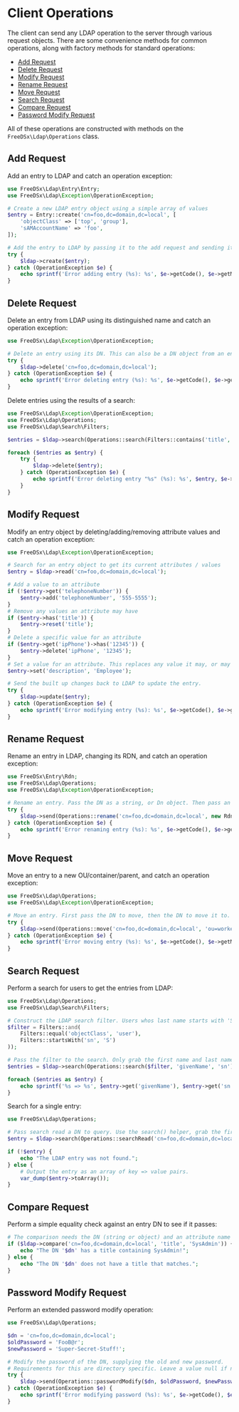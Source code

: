 Client Operations
================

The client can send any LDAP operation to the server through various request objects. There are some convenience methods
for common operations, along with factory methods for standard operations:

* [Add Request](#add-request)
* [Delete Request](#delete-request)
* [Modify Request](#modify-request)
* [Rename Request](#rename-request)
* [Move Request](#move-request)
* [Search Request](#search-request)
* [Compare Request](#compare-request)
* [Password Modify Request](#password-modify-request)

All of these operations are constructed with methods on the `FreeDSx\Ldap\Operations` class.

## Add Request

Add an entry to LDAP and catch an operation exception:

```php
use FreeDSx\Ldap\Entry\Entry;
use FreeDSx\Ldap\Exception\OperationException;

# Create a new LDAP entry object using a simple array of values
$entry = Entry::create('cn=foo,dc=domain,dc=local', [
    'objectClass' => ['top', 'group'],
    'sAMAccountName' => 'foo',
]);

# Add the entry to LDAP by passing it to the add request and sending it with the client
try {
    $ldap->create($entry);
} catch (OperationException $e) {
    echo sprintf('Error adding entry (%s): %s', $e->getCode(), $e->getMessage());
}
```

## Delete Request

Delete an entry from LDAP using its distinguished name and catch an operation exception:

```php
use FreeDSx\Ldap\Exception\OperationException;

# Delete an entry using its DN. This can also be a DN object from an entry: $entry->getDn()
try {
    $ldap->delete('cn=foo,dc=domain,dc=local');
} catch (OperationException $e) {
    echo sprintf('Error deleting entry (%s): %s', $e->getCode(), $e->getMessage());
}
```

Delete entries using the results of a search:

```php
use FreeDSx\Ldap\Exception\OperationException;
use FreeDSx\Ldap\Operations;
use FreeDSx\Ldap\Search\Filters;

$entries = $ldap->search(Operations::search(Filters::contains('title', 'manager')));

foreach ($entries as $entry) {
    try {
        $ldap->delete($entry);
    } catch (OperationException $e) {
        echo sprintf('Error deleting entry "%s" (%s): %s', $entry, $e->getCode(), $e->getMessage());
    }
}
```

## Modify Request

Modify an entry object by deleting/adding/removing attribute values and catch an operation exception:

```php
use FreeDSx\Ldap\Exception\OperationException;

# Search for an entry object to get its current attributes / values
$entry = $ldap->read('cn=foo,dc=domain,dc=local');

# Add a value to an attribute
if (!$entry->get('telephoneNumber')) {
    $entry->add('telephoneNumber', '555-5555');
}
# Remove any values an attribute may have
if ($entry->has('title')) {
    $entry->reset('title');
}
# Delete a specific value for an attribute
if ($entry->get('ipPhone')->has('12345')) {
    $entry->delete('ipPhone', '12345');
}
# Set a value for an attribute. This replaces any value it may, or may not, have.
$entry->set('description', 'Employee');

# Send the built up changes back to LDAP to update the entry.
try {
    $ldap->update($entry);
} catch (OperationException $e) {
    echo sprintf('Error modifying entry (%s): %s', $e->getCode(), $e->getMessage());
}
```

## Rename Request

Rename an entry in LDAP, changing its RDN, and catch an operation exception:

```php
use FreeDSx\Entry\Rdn;
use FreeDSx\Ldap\Operations;
use FreeDSx\Ldap\Exception\OperationException;

# Rename an entry. Pass the DN as a string, or Dn object. Then pass an Rdn object or string RDN.
try {
    $ldap->send(Operations::rename('cn=foo,dc=domain,dc=local', new Rdn('cn', 'bar')));
} catch (OperationException $e) {
    echo sprintf('Error renaming entry (%s): %s', $e->getCode(), $e->getMessage());
}
```

## Move Request

Move an entry to a new OU/container/parent, and catch an operation exception:

```php
use FreeDSx\Ldap\Operations;
use FreeDSx\Ldap\Exception\OperationException;

# Move an entry. First pass the DN to move, then the DN to move it to.
try {
    $ldap->send(Operations::move('cn=foo,dc=domain,dc=local', 'ou=workers,dc=domain,dc=local'));
} catch (OperationException $e) {
    echo sprintf('Error moving entry (%s): %s', $e->getCode(), $e->getMessage());
}
```

## Search Request

Perform a search for users to get the entries from LDAP:

```php
use FreeDSx\Ldap\Operations;
use FreeDSx\Ldap\Search\Filters;

# Construct the LDAP search filter. Users whos last name starts with 'S'.
$filter = Filters::and(
    Filters::equal('objectClass', 'user'),
    Filters::startsWith('sn', 'S')
));

# Pass the filter to the search. Only grab the first name and last name attributes.
$entries = $ldap->search(Operations::search($filter, 'givenName', 'sn'));

foreach ($entries as $entry) {
    echo sprintf('%s => %s', $entry->get('givenName'), $entry->get('sn'));
}
```

Search for a single entry:

```php
use FreeDSx\Ldap\Operations;

# Pass search read a DN to query. Use the search() helper, grab the first entry...
$entry = $ldap->search(Operations::searchRead('cn=foo,dc=domain,dc=local'))->first();

if (!$entry) {
    echo "The LDAP entry was not found.";
} else {
    # Output the entry as an array of key => value pairs.
    var_dump($entry->toArray());
}
```

## Compare Request

Perform a simple equality check against an entry DN to see if it passes:

```php
# The comparison needs the DN (string or object) and an attribute name and value
if ($ldap->compare('cn=foo,dc=domain,dc=local', 'title', 'SysAdmin')) {
    echo "The DN '$dn' has a title containing SysAdmin!";
} else {
    echo "The DN '$dn' does not have a title that matches.";
}
```

## Password Modify Request

Perform an extended password modify operation:

```php
use FreeDSx\Ldap\Operations;

$dn = 'cn=foo,dc=domain,dc=local';
$oldPassword = 'FooB@r';
$newPassword = 'Super-Secret-Stuff!';

# Modify the password of the DN, supplying the old and new password.
# Requirements for this are directory specific. Leave a value null if not needed.
try {
    $ldap->send(Operations::passwordModify($dn, $oldPassword, $newPassword));
} catch (OperationException $e) {
    echo sprintf('Error modifying password (%s): %s', $e->getCode(), $e->getMessage());
}
```
